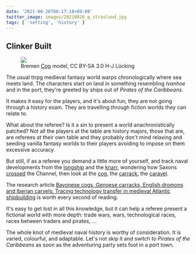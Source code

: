 ```yaml
---
date: '2021-08-26T08:17:18+09:00'
twitter_image: images/20210826_q_straslund.jpg
tags: [ 'setting', 'history' ]
---
```


## Clinker Built

<figure class="right large">
<a href="https://commons.wikimedia.org/w/index.php?curid=33119926"><img src="images/20210826_cog.jpg" loading="lazy" /></a>
<figcaption>
Bremen <a href="https://en.wikipedia.org/wiki/Cog_(ship)">Cog</a> model, CC BY-SA 3.0 H-J Lücking
</figcaption>
</figure>

The usual ttrpg medieval fantasy world warps chronologically where sea meets land. The characters start on land in something resembling _Ivanhoe_ and in the port, they're greeted by ships out of _Pirates of the Caribbeans_.

It makes it easy for the players, and it's about fun, they are not going through a history exam. They are travelling through fiction worlds they can relate to.

What about the referee? Is it a sin to present a world anachronistically patched? Not all the players at the table are history majors, those that are, are referees at their own table and they probably don't mind relaxing and seeding vanilla fantasy worlds to their players avoiding to impose on them excessive accuracy.

But still, if as a referee you demand a little more of yourself, and track naval developments from the [longship](https://en.wikipedia.org/wiki/Longship) and the [knarr](https://en.wikipedia.org/wiki/Knarr), wondering how Saxons [crossed](https://en.wikipedia.org/wiki/Anglo-Saxon_settlement_of_Britain#Settler_evidence) the Channel, then look at the [cog](https://en.wikipedia.org/wiki/Cog_(ship)), the [carrack](https://en.wikipedia.org/wiki/Carrack), the [caravel](https://en.wikipedia.org/wiki/Caravel).

The research article [Bayonese cogs, Genoese carracks, English dromons and Iberian carvels: Tracing technology transfer in medieval Atlantic shipbuilding](https://www.researchgate.net/publication/309677921_Bayonese_cogs_Genoese_carracks_English_dromons_and_Iberian_carvels_Tracing_technology_transfer_in_medieval_Atlantic_shipbuilding) is worth every second of reading.

It's easy to get lost in all this knowledge, but it can help a referee present a fictional world with more depth: trade wars, wars, technological races, races between traders and pirates, ...

The whole knot of medieval naval history is worthy of consideration. It is varied, colourful, and adaptable. Let's not skip it and switch to _Pirates of the Caribbeans_ as soon as the adventuring party sets foot in a port town.

